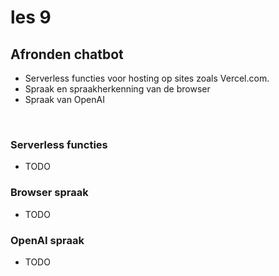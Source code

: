 # les 9

## Afronden chatbot

- Serverless functies voor hosting op sites zoals Vercel.com.
- Spraak en spraakherkenning van de browser
- Spraak van OpenAI

<br>

### Serverless functies

- TODO

### Browser spraak

- TODO

### OpenAI spraak

- TODO
